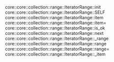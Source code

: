 core::core::collection::range::IteratorRange::init
core::core::collection::range::IteratorRange::SELF
core::core::collection::range::IteratorRange::item
core::core::collection::range::IteratorRange::item=
core::core::collection::range::IteratorRange::is_ok
core::core::collection::range::IteratorRange::next
core::core::collection::range::IteratorRange::_range
core::core::collection::range::IteratorRange::range
core::core::collection::range::IteratorRange::range=
core::core::collection::range::IteratorRange::_item